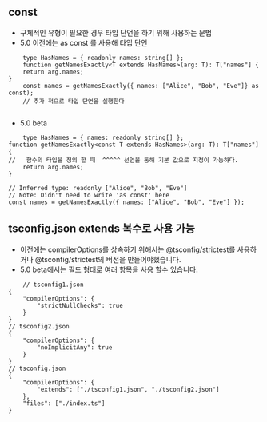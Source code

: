 ## const 

- 구체적인 유형이 필요한 경우 타입 단언을 하기 위해 사용하는 문법
- 5.0 이전에는 as const 를 사용해 타입 단언 
```
    type HasNames = { readonly names: string[] };
    function getNamesExactly<T extends HasNames>(arg: T): T["names"] {
    return arg.names;
}
    const names = getNamesExactly({ names: ["Alice", "Bob", "Eve"]} as const);
    // 추가 적으로 타입 단언을 실행한다


```
- 5.0 beta 
```
    type HasNames = { names: readonly string[] };
function getNamesExactly<const T extends HasNames>(arg: T): T["names"] {
//   함수의 타입을 정의 할 때  ^^^^^ 선언을 통해 기본 값으로 지정이 가능하다.
    return arg.names;
}

// Inferred type: readonly ["Alice", "Bob", "Eve"]
// Note: Didn't need to write 'as const' here
const names = getNamesExactly({ names: ["Alice", "Bob", "Eve"] });

```

## tsconfig.json extends 복수로 사용 가능
- 이전에는 compilerOptions를 상속하기 위해서는 @tsconfig/strictest를 사용하거나 @tsconfig/strictest의 버전을 만들어야했습니다.
- 5.0 beta에서는 필드 형태로 여러 항목을 사용 할수 있습니다.
```
    // tsconfig1.json
{
    "compilerOptions": {
        "strictNullChecks": true
    }
}
// tsconfig2.json
{
    "compilerOptions": {
        "noImplicitAny": true
    }
}
// tsconfig.json
{
    "compilerOptions": {
        "extends": ["./tsconfig1.json", "./tsconfig2.json"]
    },
    "files": ["./index.ts"]
}
```
